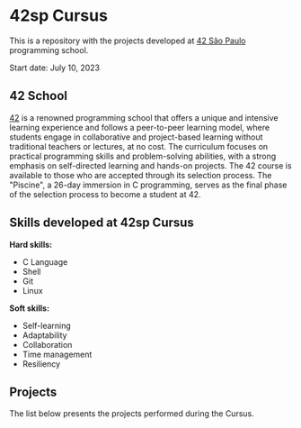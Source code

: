 # 42sp Cursus

This is a repository with the projects developed at [42 São Paulo](https://www.42sp.org.br/) programming school. 

Start date: July 10, 2023

## 42 School

[42](https://42.fr/en/homepage/) is a renowned programming school that offers a unique and intensive learning experience and follows a peer-to-peer learning model, where students engage in collaborative and project-based learning without traditional teachers or lectures, at no cost. The curriculum focuses on practical programming skills and problem-solving abilities, with a strong emphasis on self-directed learning and hands-on projects. The 42 course is available to those who are accepted through its selection process. The "Piscine", a 26-day immersion in C programming, serves as the final phase of the selection process to become a student at 42.

## Skills developed at 42sp Cursus

**Hard skills:**

- C Language
- Shell
- Git
- Linux

**Soft skills:**

- Self-learning
- Adaptability
- Collaboration
- Time management
- Resiliency

## Projects

The list below presents the projects performed during the Cursus.

